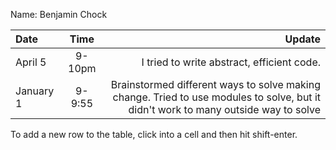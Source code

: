 Name: Benjamin Chock

| Date      |  Time  |                                                                                                                             Update |
|:----------|:------:|-----------------------------------------------------------------------------------------------------------------------------------:|
| April 5   | 9-10pm |                                                                                         I tried to write abstract, efficient code. |
| January 1 | 9-9:55 | Brainstormed different ways to solve making change. Tried to use modules to solve, but it didn't work to many outside way to solve |


To add a new row to the table, click into a cell and then hit shift-enter.